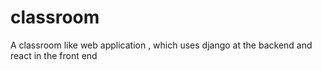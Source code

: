 # classroom
A classroom like web application , which uses django at the backend and react in the front end 
